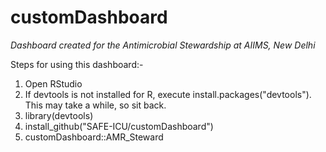 # customDashboard
*Dashboard created for the Antimicrobial Stewardship at AIIMS, New Delhi*

Steps for using this dashboard:-

1. Open RStudio
2. If devtools is not installed for R, execute install.packages("devtools"). This may take a while, so sit back.
3. library(devtools)
4. install_github("SAFE-ICU/customDashboard")
5. customDashboard::AMR_Steward
